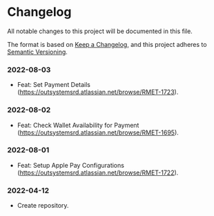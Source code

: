 # Changelog
All notable changes to this project will be documented in this file.

The format is based on [Keep a Changelog](https://keepachangelog.com/en/1.0.0/),
and this project adheres to [Semantic Versioning](https://semver.org/spec/v2.0.0.html).

### 2022-08-03

- Feat: Set Payment Details (https://outsystemsrd.atlassian.net/browse/RMET-1723).

### 2022-08-02

- Feat: Check Wallet Availability for Payment (https://outsystemsrd.atlassian.net/browse/RMET-1695).

### 2022-08-01

- Feat: Setup Apple Pay Configurations (https://outsystemsrd.atlassian.net/browse/RMET-1722).

### 2022-04-12

- Create repository.

